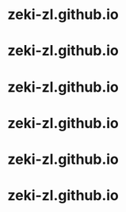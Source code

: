 # zeki-zl.github.io
# zeki-zl.github.io
# zeki-zl.github.io
# zeki-zl.github.io
# zeki-zl.github.io
# zeki-zl.github.io
